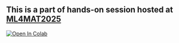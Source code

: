 ## This is a part of hands-on session hosted at [ML4MAT2025](https://aimat.iti.kit.edu/ml4mat2025.php)


[![Open In Colab](https://colab.research.google.com/assets/colab-badge.svg)](https://colab.research.google.com/github/chiku-parida/ai4mat_usecase/blob/main/ml4mat/ml4mat2025summerschool.ipynb)
